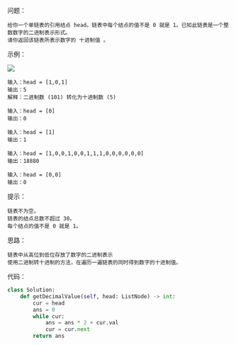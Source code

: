 问题：
```
给你一个单链表的引用结点 head。链表中每个结点的值不是 0 就是 1。已知此链表是一个整数数字的二进制表示形式。
请你返回该链表所表示数字的 十进制值 。
```
示例：

![](https://assets.leetcode-cn.com/aliyun-lc-upload/uploads/2019/12/15/graph-1.png)
```
输入：head = [1,0,1]
输出：5
解释：二进制数 (101) 转化为十进制数 (5)

输入：head = [0]
输出：0

输入：head = [1]
输出：1

输入：head = [1,0,0,1,0,0,1,1,1,0,0,0,0,0,0]
输出：18880

输入：head = [0,0]
输出：0
```
提示：
```
链表不为空。
链表的结点总数不超过 30。
每个结点的值不是 0 就是 1。
```
思路：
```
链表中从高位到低位存放了数字的二进制表示
使用二进制转十进制的方法，在遍历一遍链表的同时得到数字的十进制值。
```
代码：
```python
class Solution:
    def getDecimalValue(self, head: ListNode) -> int:
        cur = head
        ans = 0
        while cur:
            ans = ans * 2 + cur.val
            cur = cur.next
        return ans
```
